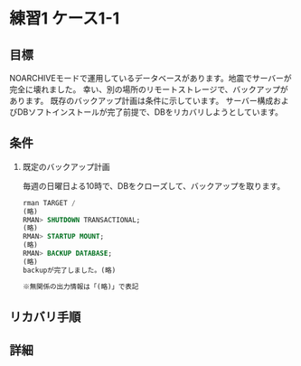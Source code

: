 # 練習1 ケース1-1 #

## 目標 ##

NOARCHIVEモードで運用しているデータベースがあります。地震でサーバーが完全に壊れました。
幸い、別の場所のリモートストレージで、バックアップがあります。
既存のバックアップ計画は条件に示しています。
サーバー構成およびDBソフトインストールが完了前提で、DBをリカバリしようとしています。

## 条件 ##

1. 既定のバックアップ計画

   毎週の日曜日よる10時で、DBをクローズして、バックアップを取ります。

   ~~~sql
   rman TARGET /
   (略)
   RMAN> SHUTDOWN TRANSACTIONAL;
   (略)
   RMAN> STARTUP MOUNT;
   (略)
   RMAN> BACKUP DATABASE;
   (略)
   backupが完了しました。(略)

   ※無関係の出力情報は「(略)」で表記
   ~~~

## リカバリ手順 ##

## 詳細 ##